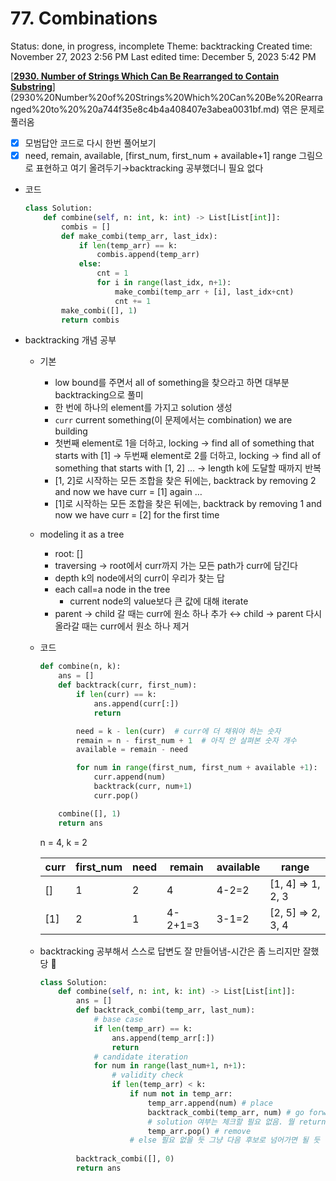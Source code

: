 # 77. Combinations

Status: done, in progress, incomplete
Theme: backtracking
Created time: November 27, 2023 2:56 PM
Last edited time: December 5, 2023 5:42 PM

[[**2930. Number of Strings Which Can Be Rearranged to Contain Substring**](https://leetcode.com/problems/number-of-strings-which-can-be-rearranged-to-contain-substring/description/)](2930%20Number%20of%20Strings%20Which%20Can%20Be%20Rearranged%20to%20%20a744f35e8c4b4a408407e3abea0031bf.md) 엮은 문제로 풀러옴 

- [x]  모범답안 코드로 다시 한번 풀어보기
- [x]  need, remain, available, [first_num, first_num + available+1] range 그림으로 표현하고 여기 올려두기→backtracking 공부했더니 필요 없다
- 코드
    
    ```python
    class Solution:
        def combine(self, n: int, k: int) -> List[List[int]]:
            combis = [] 
            def make_combi(temp_arr, last_idx):
                if len(temp_arr) == k:
                    combis.append(temp_arr)
                else:
                    cnt = 1 
                    for i in range(last_idx, n+1):
                        make_combi(temp_arr + [i], last_idx+cnt)
                        cnt += 1 
            make_combi([], 1)
            return combis
    ```
    
- backtracking 개념 공부
    - 기본
        - low bound를 주면서 all of something을 찾으라고 하면 대부분 backtracking으로 풀미
        - 한 번에 하나의 element를 가지고 solution 생성
        - `curr` current something(이 문제에서는 combination) we are building
        - 첫번째 element로 1을 더하고, locking → find all of something that starts with [1] → 두번째 element로 2를 더하고, locking → find all of something that starts with [1, 2] … → length k에 도달할 때까지 반복
        - [1, 2]로 시작하는 모든 조합을 찾은 뒤에는, backtrack by removing 2 and now we have curr = [1] again …
        - [1]로 시작하는 모든 조합을 찾은 뒤에는, backtrack by removing 1 and now we have curr = [2] for the first time
    - modeling it as a tree
        - root: []
        - traversing → root에서 curr까지 가는 모든 path가 curr에 담긴다
        - depth k의 node에서의 curr이 우리가 찾는 답
        - each call=a node in the tree
            - current node의 value보다 큰 값에 대해 iterate
        - parent → child 갈 때는 curr에 원소 하나 추가 ↔ child → parent 다시 올라갈 때는 curr에서 원소 하나 제거
    - 코드
        
        ```python
        def combine(n, k):
            ans = []
            def backtrack(curr, first_num):
                if len(curr) == k:
                    ans.append(curr[:])
                    return 
        
                need = k - len(curr)  # curr에 더 채워야 하는 숫자
                remain = n - first_num + 1  # 아직 안 살펴본 숫자 개수
                available = remain - need
        
                for num in range(first_num, first_num + available +1):
                    curr.append(num)
                    backtrack(curr, num+1)
                    curr.pop() 
        
            combine([], 1)
            return ans
        ```
        
        n = 4, k = 2 
        
        | curr | first_num | need | remain | available | range |
        | --- | --- | --- | --- | --- | --- |
        | [] | 1 | 2 | 4 | 4-2=2 | [1, 4] ⇒ 1, 2, 3 |
        | [1] | 2 | 1 | 4-2+1=3 | 3-1=2 | [2, 5] ⇒ 2, 3, 4 |
    - backtracking 공부해서 스스로 답변도 잘 만들어냄-시간은 좀 느리지만 잘했당 🪇
        
        ```python
        class Solution:
            def combine(self, n: int, k: int) -> List[List[int]]:
                ans = []
                def backtrack_combi(temp_arr, last_num):
                    # base case 
                    if len(temp_arr) == k:
                        ans.append(temp_arr[:])
                        return 
                    # candidate iteration 
                    for num in range(last_num+1, n+1):
                        # validity check
                        if len(temp_arr) < k:
                            if num not in temp_arr:
                                temp_arr.append(num) # place
                                backtrack_combi(temp_arr, num) # go forward
                                # solution 여부는 체크할 필요 없음. 뭘 return 할 값이 없고 그냥 list에 추가만 하면 되는 것이어서 
                                temp_arr.pop() # remove 
                            # else 필요 없을 듯 그냥 다음 후보로 넘어가면 될 듯 
                
                backtrack_combi([], 0)
                return ans
        ```